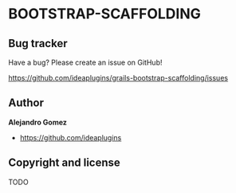 BOOTSTRAP-SCAFFOLDING
=====================

Bug tracker
-----------

Have a bug? Please create an issue on GitHub!

https://github.com/ideaplugins/grails-bootstrap-scaffolding/issues


Author
------

**Alejandro Gomez**

+ https://github.com/ideaplugins


Copyright and license
---------------------

TODO
